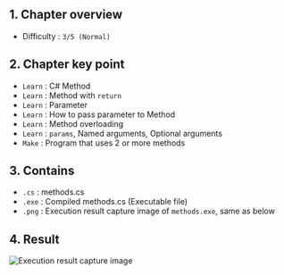 ## 1. Chapter overview
- Difficulty : `3/5 (Normal)`

## 2. Chapter key point
- `Learn` : C# Method
- `Learn` : Method with `return`
- `Learn` : Parameter
- `Learn` : How to pass parameter to Method
- `Learn` : Method overloading
- `Learn` : `params`, Named arguments, Optional arguments
- `Make` : Program that uses 2 or more methods

## 3. Contains
- `.cs` : methods.cs
- `.exe` : Compiled methods.cs (Executable file)
- `.png` : Execution result capture image of `methods.exe`, same as below

## 4. Result
![Execution result capture image]()
